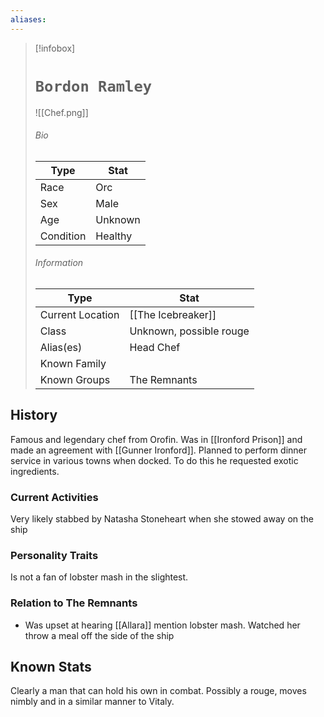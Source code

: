 ```yaml
---
aliases:
---
```




> [!infobox]
> # `Bordon Ramley` 
>![[Chef.png]]
> ###### Bio
> Type |  Stat |
> ---|---|
> Race | Orc | 
> Sex | Male | 
> Age | Unknown |
> Condition | Healthy |
> ######  Information
> Type |  Stat |
> ---|---|
> Current Location | [[The Icebreaker]] |
> Class | Unknown, possible rouge |
> Alias(es) | Head Chef |
> Known Family | |
> Known Groups | The Remnants |
 

## History
Famous and legendary chef from Orofin. Was in [[Ironford Prison]] and made an agreement with [[Gunner Ironford]]. Planned to perform dinner service in various towns when docked. To do this he requested exotic ingredients.

### Current Activities
Very likely stabbed by Natasha Stoneheart when she stowed away on the ship

### Personality Traits
Is not a fan of lobster mash in the slightest. 

### Relation to The Remnants 
- Was upset at hearing [[Allara]] mention lobster mash. Watched her throw a meal off the side of the ship 

## Known Stats
Clearly a man that can hold his own in combat. Possibly a rouge, moves nimbly and in a similar manner to Vitaly.